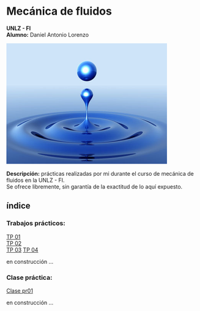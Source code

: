 # Mecánica de fluidos
__UNLZ - FI__   
__Alumno:__ Daniel Antonio Lorenzo 

![fluid-mechanics.jpg](img/fluid-mechanics.jpg)

__Descripción:__ prácticas realizadas por mi durante el curso de mecánica de fluidos en la UNLZ - FI.   
Se ofrece libremente, sin garantía de la exactitud de lo aquí expuesto.
## índice

### Trabajos prácticos:      
[TP 01](https://nbviewer.jupyter.org/github/daniel-lorenzo/Mecanica_de_fluidos/blob/master/TP_01.ipynb)   
[TP 02](https://nbviewer.jupyter.org/github/daniel-lorenzo/Mecanica_de_fluidos/blob/master/TP_02.ipynb)    
[TP 03](https://nbviewer.jupyter.org/github/daniel-lorenzo/Mecanica_de_fluidos/blob/master/TP_03.ipynb)
[TP 04](https://nbviewer.jupyter.org/github/daniel-lorenzo/Mecanica_de_fluidos/blob/master/TP_04.ipynb)

en construcción ... 

### Clase práctica:
[Clase pr01](https://nbviewer.jupyter.org/github/daniel-lorenzo/Mecanica_de_fluidos/blob/master/clase_p01.ipynb)

en construcción ...